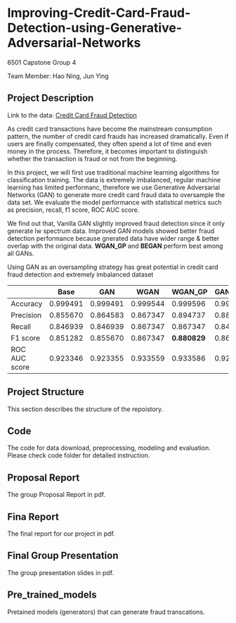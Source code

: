 # Improving-Credit-Card-Fraud-Detection-using-Generative-Adversarial-Networks
6501 Capstone Group 4 

Team Member: Hao Ning, Jun Ying

## Project Description 
Link to the data:  <a href="https://www.kaggle.com/mlg-ulb/creditcardfraud">Credit Card Fraud Detection</a>  

As credit card transactions have become the mainstream consumption pattern, the number of credit card frauds has increased dramatically. Even if users are finally compensated, they often spend a lot of time and even money in the process. Therefore, it becomes important to distinguish whether the transaction is fraud or not from the beginning. 

In this project, we will first use traditional machine learning algorithms for classification training. The data is extremely imbalanced, regular machine learning has limited performanc, therefore we use Generative Adversarial Networks (GAN) to generate more credit card fraud data to oversample the data set. We evaluate the model performance with statistical metrics such as precision, recall, f1 score, ROC AUC score.   

We find out that, Vanilla GAN slightly improved fraud detection since it only generate lw spectrum data. Improved GAN models showed better fraud detection performance
because gnerated data have wider range & better overlap with the original data. **WGAN_GP** and **BEGAN** perform best among all GANs.  

Using GAN as an oversampling strategy has great potential in credit card fraud detection and extremely imbalanced dataset

|               | Base     | GAN      | WGAN     |**WGAN_GP**| GAN + AE |**BEGAN**| BAGAN    |
|---------------|----------|----------|----------|----------|----------|----------|----------|
| Accuracy      | 0.999491 | 0.999491 | 0.999544 | 0.999596 | 0.999544 | 0.999596 | 0.999544 |
| Precision     | 0.855670 | 0.864583 | 0.867347 | 0.894737 | 0.882979 | 0.903226 | 0.867347 |
| Recall        | 0.846939 | 0.846939 | 0.867347 | 0.867347 | 0.846939 | 0.857143 | 0.867347 |
| F1 score      | 0.851282 | 0.855670 | 0.867347 |**0.880829** | 0.864583 | **0.879581** | 0.867347 |
| ROC AUC score | 0.923346 | 0.923355 | 0.933559 | 0.933586 | 0.923373 | 0.928492 | 0.933559 |

## Project Structure
This section describes the structure of the repoistory.

## Code
The code for data download, preprocessing, modeling and evaluation.  
Please check code folder for detailed instruction.   

## Proposal Report
The group Proposal Report in pdf. 

## Fina Report
The final report for our project in pdf.

## Final Group Presentation
The group presentation slides in pdf.  

## Pre_trained_models
Pretained models (generators) that can generate fraud transcations.
